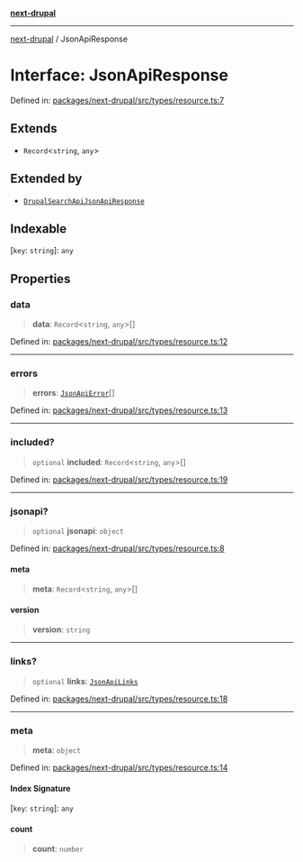 [**next-drupal**](../README.md)

---

[next-drupal](../globals.md) / JsonApiResponse

# Interface: JsonApiResponse

Defined in: [packages/next-drupal/src/types/resource.ts:7](https://github.com/chapter-three/next-drupal/blob/e9ce3be1c38aebdcd2cc8c7ae8d8fa2dab7f46bf/packages/next-drupal/src/types/resource.ts#L7)

## Extends

- `Record`\<`string`, `any`\>

## Extended by

- [`DrupalSearchApiJsonApiResponse`](DrupalSearchApiJsonApiResponse.md)

## Indexable

\[`key`: `string`\]: `any`

## Properties

### data

> **data**: `Record`\<`string`, `any`\>[]

Defined in: [packages/next-drupal/src/types/resource.ts:12](https://github.com/chapter-three/next-drupal/blob/e9ce3be1c38aebdcd2cc8c7ae8d8fa2dab7f46bf/packages/next-drupal/src/types/resource.ts#L12)

---

### errors

> **errors**: [`JsonApiError`](JsonApiError.md)[]

Defined in: [packages/next-drupal/src/types/resource.ts:13](https://github.com/chapter-three/next-drupal/blob/e9ce3be1c38aebdcd2cc8c7ae8d8fa2dab7f46bf/packages/next-drupal/src/types/resource.ts#L13)

---

### included?

> `optional` **included**: `Record`\<`string`, `any`\>[]

Defined in: [packages/next-drupal/src/types/resource.ts:19](https://github.com/chapter-three/next-drupal/blob/e9ce3be1c38aebdcd2cc8c7ae8d8fa2dab7f46bf/packages/next-drupal/src/types/resource.ts#L19)

---

### jsonapi?

> `optional` **jsonapi**: `object`

Defined in: [packages/next-drupal/src/types/resource.ts:8](https://github.com/chapter-three/next-drupal/blob/e9ce3be1c38aebdcd2cc8c7ae8d8fa2dab7f46bf/packages/next-drupal/src/types/resource.ts#L8)

#### meta

> **meta**: `Record`\<`string`, `any`\>[]

#### version

> **version**: `string`

---

### links?

> `optional` **links**: [`JsonApiLinks`](JsonApiLinks.md)

Defined in: [packages/next-drupal/src/types/resource.ts:18](https://github.com/chapter-three/next-drupal/blob/e9ce3be1c38aebdcd2cc8c7ae8d8fa2dab7f46bf/packages/next-drupal/src/types/resource.ts#L18)

---

### meta

> **meta**: `object`

Defined in: [packages/next-drupal/src/types/resource.ts:14](https://github.com/chapter-three/next-drupal/blob/e9ce3be1c38aebdcd2cc8c7ae8d8fa2dab7f46bf/packages/next-drupal/src/types/resource.ts#L14)

#### Index Signature

\[`key`: `string`\]: `any`

#### count

> **count**: `number`
